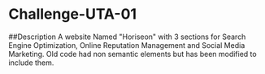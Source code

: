 # Challenge-UTA-01
##Description
A website Named "Horiseon" with 3 sections for Search Engine Optimization, Online Reputation Management and Social Media Marketing. Old code had non semantic elements but has been modified to include them.
